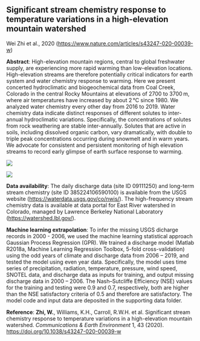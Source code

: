 ## Significant stream chemistry response to temperature variations in a high-elevation mountain watershed
Wei Zhi et al., 2020 (https://www.nature.com/articles/s43247-020-00039-w)

**Abstract**: High-elevation mountain regions, central to global freshwater supply, are experiencing more rapid warming than low-elevation locations. High-elevation streams are therefore potentially critical indicators for earth system and water chemistry response to warming. Here we present concerted hydroclimatic and biogeochemical data from Coal Creek, Colorado in the central Rocky Mountains at elevations of 2700 to 3700 m, where air temperatures have increased by about 2 °C since 1980. We analyzed water chemistry every other day from 2016 to 2019. Water chemistry data indicate distinct responses of different solutes to inter-annual hydroclimatic variations. Specifically, the concentrations of solutes from rock weathering are stable inter-annually. Solutes that are active in soils, including dissolved organic carbon, vary dramatically, with double to triple peak concentrations occurring during snowmelt and in warm years. We advocate for consistent and persistent monitoring of high elevation streams to record early glimpse of earth surface response to warming.

![](figure/StreamChemistryResponse.png)

![](figure/ConcentrationChange.png)

**Data availability**: The daily discharge data (site ID 09111250) and long-term stream chemistry (site ID 385224106590100) is available from the USGS website (https://waterdata.usgs.gov/co/nwis/). The high-frequency stream chemistry data is available at data portal for East River watershed in Colorado, managed by Lawrence Berkeley National Laboratory (https://watershed.lbl.gov/). 

**Machine learning extrapolation**: To infer the missing USGS dicharge records in 2000 - 2006, we used the machine learning statistical approach Gaussian Process Regression (GPR). We trained a discharge model (Matlab R2018a, Machine Learning Regression Toolbox, 5-fold cross-validation) using the odd years of climate and discharge data from 2006 – 2019, and tested the model using even year data. Specifically, the model uses time series of precipitation, radiation, temperature, pressure, wind speed, SNOTEL data, and discharge data as inputs for training, and output missing discharge data in 2000 – 2006. The Nash–Sutcliffe Efficiency (NSE) values for the training and testing were 0.9 and 0.7, respectively, both are higher than the NSE satisfactory criteria of 0.5 and therefore are satisfactory. The model code and input data are deposited in the supporting data folder.

**Reference**: **Zhi, W.**, Williams, K.H., Carroll, R.W.H. et al. Significant stream chemistry response to temperature variations in a high-elevation mountain watershed. *Communications & Earth Environment* 1, 43 (2020). https://doi.org/10.1038/s43247-020-00039-w
